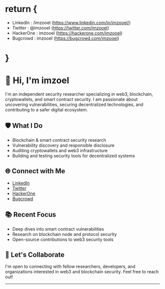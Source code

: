 # return {
- LinkedIn : /imzooel (https://www.linkedin.com/in/imzooel/)
- Twitter : @imzooel (https://twitter.com/imzooel)
- HackerOne : imzooel (https://hackerone.com/imzooel)
- Bugcrowd : imzooel (https://bugcrowd.com/imzooel)
# }
# 👋 Hi, I'm imzoel

I'm an independent security researcher specializing in web3, blockchain, cryptowallets, and smart contract security. I am passionate about uncovering vulnerabilities, securing decentralized technologies, and contributing to a safer digital ecosystem.

## 🛡️ What I Do

- Blockchain & smart contract security research
- Vulnerability discovery and responsible disclosure
- Auditing cryptowallets and web3 infrastructure
- Building and testing security tools for decentralized systems

## 🌐 Connect with Me

- [LinkedIn](https://www.linkedin.com/in/imzoel/)
- [Twitter](https://twitter.com/imzoel)
- [HackerOne](https://hackerone.com/imzoel)
- [Bugcrowd](https://bugcrowd.com/imzoel)

## 📚 Recent Focus

- Deep dives into smart contract vulnerabilities
- Research on blockchain node and protocol security
- Open-source contributions to web3 security tools

## 📢 Let's Collaborate

I'm open to connecting with fellow researchers, developers, and organizations interested in web3 and blockchain security. Feel free to reach out!

---
